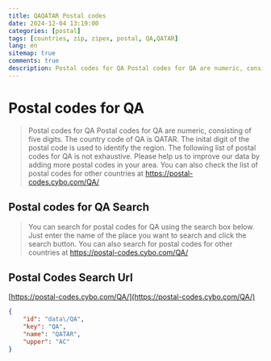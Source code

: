 ```yaml
---
title: QAQATAR Postal codes 
date: 2024-12-04 13:19:00
categories: [postal]
tags: [countries, zip, zipex, postal, QA,QATAR]
lang: en
sitemap: true
comments: true
description: Postal codes for QA Postal codes for QA are numeric, consisting of five digits. The country code of QA is QATAR. The inital digit of the postal code is used to identify the region. The following list of postal codes for QA is not exhaustive. Please help us to improve our data by adding more postal codes in your area. You can also check the list of postal codes for other countries at https://postal-codes.cybo.com/QA/
---
```


# Postal codes for QA
> Postal codes for QA Postal codes for QA are numeric, consisting of five digits. The country code of QA is QATAR. The inital digit of the postal code is used to identify the region. The following list of postal codes for QA is not exhaustive. Please help us to improve our data by adding more postal codes in your area. You can also check the list of postal codes for other countries at https://postal-codes.cybo.com/QA/

## Postal codes for QA Search 
> You can search for postal codes for QA using the search box below. Just enter the name of the place you want to search and click the search button. You can also search for postal codes for other countries at https://postal-codes.cybo.com/QA/

## Postal Codes Search Url

[https://postal-codes.cybo.com/QA/](https://postal-codes.cybo.com/QA/)
```json
{
    "id": "data\/QA",
    "key": "QA",
    "name": "QATAR",
    "upper": "AC"
}
```
